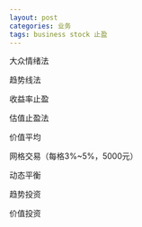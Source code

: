 ```yaml
---
layout: post
categories: 业务
tags: business stock 止盈
---
```


大众情绪法

趋势线法

收益率止盈

估值止盈法

价值平均

网格交易（每格3%~5%，5000元）

动态平衡

趋势投资

价值投资